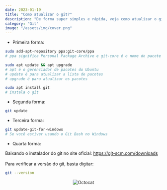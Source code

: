 ```yaml
---
date: 2023-01-19
title: "Como atualizar o git?"
description: "De forma super simples e rápida, veja como atualizar o git"
category: "Git"
image: "/assets/img/cover.png"
---
```


- Primeira forma:

```bash
sudo add-apt-repository ppa:git-core/ppa
# ppa significa Personal Package Archive e git-core é o nome do pacote que contém o git

sudo apt update && apt upgrade
# apt é o gerenciador de pacotes do Ubuntu
# update é para atualizar a lista de pacotes
# upgrade é para atualizar os pacotes

sudo apt install git
# instala o git
```

- Segunda forma:

```bash
git update
```

- Terceira forma:

```bash
git update-git-for-windows
# Se você estiver usando o Git Bash no Windows
```

- Quarta forma:

Baixando o instalador do git no site oficial: https://git-scm.com/downloads
<br/><br/>
Para verificar a versão do git, basta digitar:

```bash
git --version
```

<div class="smallSize" align="center">

![Octocat](/assets/img/octocat.gif)

</div>
